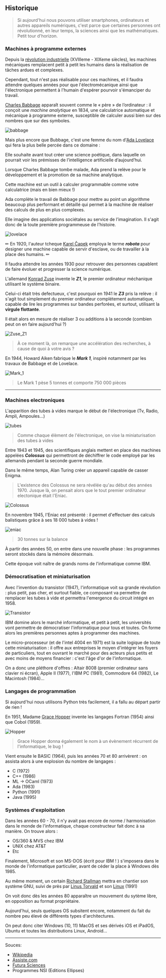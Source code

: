 ## Historique

> Si aujourd'hui nous pouvons utiliser smartphones, ordinateurs et autres appareils numériques, c'est parce que certaines personnes ont révolutionné, en leur temps, la sciences ainsi que les mathématiques. Petit tour d'horizon.

### Machines à programme externes

Depuis la [révolution industrielle](https://fr.wikipedia.org/wiki/R%C3%A9volution_industrielle) (XVIIIeme - XIXeme siècles), les machines mécaniques remplacent petit à petit les humains dans la réalisation de tâches ardues et complexes.

Cependant, tout n'est pas réalisable pour ces machines, et il faudra attendre quelques années pour que l'électromécanique ainsi que l'électronique permettent à l'humain d'espérer pourvoir s'émanciper du travail.

[Charles Babbage](https://fr.wikipedia.org/wiki/Charles_Babbage) apparaît souvent comme le « père »  de l’ordinateur : il conçoit une  *machine analytique* en 1834, une calculatrice automatique et mécanique à programme externe, susceptible de calculer aussi bien sur des nombres que sur des symboles.

![babbage](assets/babbage.jpeg)



Mais plus encore que Bubbage, c'est une femme du nom d'[Ada Lovelace](https://www.franceculture.fr/numerique/ada-lovelace-la-premiere-codeuse-de-lhistoire) qui fera la plus belle percée dans ce domaine :

Elle souhaite avant tout créer une science poétique, dans laquelle on pourrait voir les prémisses de l’intelligence artificielle d’aujourd’hui. 

Lorsque Charles Babbage tombe malade, Ada prend la relève pour le développement et la promotion de sa machine analytique. 

Cette machine est un outil à calculer programmable comme votre calculatrice (mais en bien mieux !)

Ada complète le travail de Babbage pour mettre au point un algorithme beaucoup plus performant et détaillé qui permet à la machine de réaliser des calculs de plus en plus complexes.

 Elle imagine des applications sociétales au service de l’imagination. Il s'agit donc de la toute première programmeuse de l'histoire.

![lovelace](assets/lovelace.jpeg)



✏ En 1920, l'auteur tcheque [Karel Čapek](https://fr.wikipedia.org/wiki/Karel_Čapek) employa le terme ***robota*** pour designer une machine capable de servir d'esclave, ou de travailler à la place des humains. ✏

Il faudra attendre les années 1930 pour retrouver des personnes capablent de faire évoluer et progresser la science numérique.

L'allemand [Konrad Zuse](https://fr.wikipedia.org/wiki/Konrad_Zuse) invente le ***Z1***, le premier ordinateur méchanique utilisant le système binaire.

Celui-ci était très defectueux, c'est pourquoi en 1941 le ***Z3*** pris la relève : il s'agit tout simplement du premier ordinateur complétement automatique, capable de lire les programmes sur bandes perforées, et surtout, utilisant la **virgule flottante**.

Il était alors en mesure de réaliser 3 ou additions à la seconde (combien peut on en faire aujourd'hui ?)

![Zuse_Z1](assets/Zuse_Z1.jpeg)



>  À ce moment là, on remarque une accélération des recherches, à cause de quoi à votre avis ? 

En 1944, Howard Aiken fabrique le ***Mark 1***, inspiré notamment par les travaux de Babbage et de Lovelace.

![Mark_1](assets/Mark_1.jpeg)

>  Le Mark 1 pèse 5 tonnes et comporte 750 000 pièces

-----

### Machines electroniques

L'apparition des tubes à vides marque le début de l'électronique (Tv, Radio, Ampli, Ampoules...)

![tubes](assets/tubes.jpeg)

> Comme chaque élèment de l'électronique, on vise la miniaturisation des tubes à vides

Entre 1943 et 1945, des scientifiques anglais mettent en place des machines appelées ***Colossus*** qui permettront de déchiffrer le code employé par les allemands pendant la seconde guerre mondiale.

Dans le même temps, Alan Turing créer un appareil capable de casser Enigma.

> L'existence des Colossus ne sera révélée qu'au début des années 1970. Jusque là, on pensait alors que le tout premier ordinateur electonique était l'Eniac.

![Colossus](assets/Colossus.jpeg)

En novembre 1945, l'Eniac est présenté : il permet d'effectuer des calculs balistiques grâce à ses 18 000 tubes à vides !

![eniac](assets/Eniac.jpeg)

> 30 tonnes sur la balance

À partir des années 50, on entre dans une nouvelle phase : les programmes seront stockés dans la mémoire désormais.

Cette époque voit naître de grands noms de l'informatique comme IBM.



### Démocratisation et miniaturisation

Avec l'invention du transistor (1947), l'informatique voit sa grande révolution : plus petit, pas cher, et surtout fiable, ce composant va permettre de remplacer les tubes à vide et permettra l'emergence du circuit intégré en 1958.

![Transistor](assets/Transistor.jpeg)

IBM domine alors le marché informatique, et petit à petit, les universités vont permettre de démocratiser l'informatique pour tous et toutes. On forme alors les premières personnes aptes à programmer des machines.

Le micro-processeur (et de l'intel 4004 en 1971) est la suite logique de toute cette miniaturisation : il offre aux entreprises le moyen d'intégrer les foyers de particuliers, tout en ouvrant le marché pour des acteurs plus petits et avec moins de moyens financier : c'est l'âge d'or de l'informatique.

On a donc une pléthore d'offres : Altair 8008 (premier ordinateur sans clavier ni écran), Apple II (1977), l'IBM PC (1981), Commodore 64 (1982), Le Macintosh (1984)...

### Langages de programmation

Si aujourd'hui nous utilisons Python très facilement, il a fallu au départ partir de rien ! 

En 1951, Madame [Grace Hopper](https://fr.wikipedia.org/wiki/Grace_Hopper) invente les langages Fortran (1954) ainsi que Cobol (1959). 

![Hopper](assets/Hopper.png)

> Grace Hopper donna également le nom à un évènement récurrent de l'informatique, le bug !

Vient ensuite le BASIC (1964), puis les années 70 et 80 arrivèrent : on assista alors à une explosion du nombre de langages :

- C (1972)
- C++ (1986)
- ML -> OCaml (1973)
- Ada (1983)
- Python (1991)
- Java (1995)



### Systèmes d'exploitation

Dans les années 60 - 70, il n'y avait pas encore de norme  / harmonisation dans le monde de l'informatique, chaque constructeur fait donc à sa manière. On trouve alors :

- OS/360 & MVS chez IBM
- UNIX chez AT&T 
- Etc

Finalement, Microsoft et son MS-DOS (écrit pour IBM ! ) s'imposera dans le monde de l'informatique particulier, avant de céder la place à Windows dès 1985.

Au même moment, un certain [Richard Stallman](https://fr.wikipedia.org/wiki/Richard_Stallman) mettra en chantier son système GNU, suivi de près par [Linus Torvald](https://fr.wikipedia.org/wiki/Linus_Torvalds) et son [Linux](https://www.linux.org) (1991)

On voit donc dès les années 80 apparaître un mouvement du sytème libre, en opposition au format propriétaire.

Aujourd'hui, seuls quelques OS subsitent encore, notamment du fait du nombre peu élevé de différents types d'architectures.

On peut donc citer Windows (10, 11) MacOS et ses dérivés iOS et iPadOS, Ubuntu et toutes les distributions Linux, Android...

----

Souces:

- [Wikipedia](https://fr.wikipedia.org/)
- [Assiste.com](https://assiste.com/Grace_Hopper.html)
- [Futura Sciences](https://www.futura-sciences.com/tech/definitions/informatique-microprocesseur-487/)
- Programmes NSI (Editions Ellipses)

